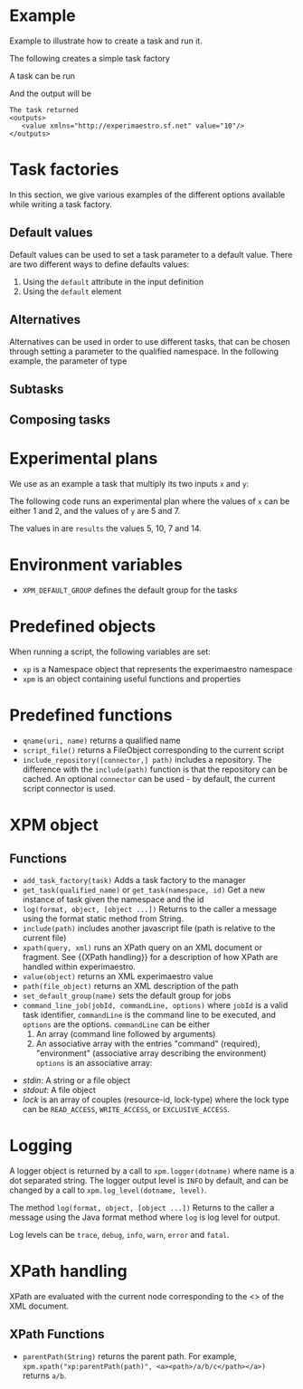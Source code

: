 <head>
  <title>Javascript for Manager</title>
</head>

# Example

  Example to illustrate how to create a task and run it.
  
  The following creates a simple task factory
   
<include file="src/test/resources/js/directtask.js" id="task"/>
 
  A task can be run
  
<include file="src/test/resources/js/directtask.js" id="run"/>

  And the output will be
  
    The task returned
    <outputs>
       <value xmlns="http://experimaestro.sf.net" value="10"/>
    </outputs>

# Task factories

  In this section, we give various examples of the different options available while writing a task factory.
  
## Default values

  Default values can be used to set a task parameter to a default value.
  There are two different ways to define defaults values:
  
  1. Using the `default` attribute in the input definition
  1. Using the `default` element

<include file="src/test/resources/js/default.js" id="main"/>

## Alternatives

  Alternatives can be used in order to use different tasks, that can be chosen through setting
  a parameter to the qualified namespace. In the following example, the parameter of type


<include file="src/test/resources/js/alternatives.js" id="main"/>

## Subtasks

<include file="src/test/resources/js/subtasks.js" id="main"/>

## Composing tasks
 
<include file="src/test/resources/js/composing.js" id="main"/>

<include file="src/test/resources/js/composing_2.js" id="main"/>


# Experimental plans

  We use as an example a task that multiply its two inputs `x` and `y`:

<include file="src/test/resources/js/plan.js" id="main"/>

  The following code runs an experimental plan where the values of `x` can be either 1 and 2, and
  the values of `y` are 5 and 7.

<include file="src/test/resources/js/plan.js" id="check"/>

  The values in are `results` the values 5, 10, 7 and 14.

# Environment variables

  * `XPM_DEFAULT_GROUP` defines the default group for the tasks

# Predefined objects
 
   When running a script, the following variables are set:
   
   *  `xp` is a Namespace object that represents the experimaestro namespace  
   *  `xpm` is an object containing useful functions and properties

# Predefined functions

   * `qname(uri, name)` returns a qualified name
   * `script_file()` returns a FileObject corresponding to the current script
   * `include_repository([connector,] path)` includes a repository. The difference with the `include(path)` function is that the repository can be cached. An optional `connector` can be used - by default, the current script connector is used.
   

# XPM object

## Functions

  * `add_task_factory(task)` Adds a task factory to the manager
  * `get_task(qualified_name)` or `get_task(namespace, id)` Get a new instance of task given the namespace and the id
  * `log(format, object, [object ...])` Returns to the caller a message using the format static method from String.
  * `include(path)` includes another javascript file (path is relative to the current file)
  * `xpath(query, xml)` runs an XPath query on an XML document or fragment. See {{XPath handling}} for a description of how XPath are handled within experimaestro.
  * `value(object)` returns an XML experimaestro value
  * `path(file_object)` returns an XML description of the path 
  * `set_default_group(name)` sets the default group for jobs
  * `command_line_job(jobId, commandLine, options)` where `jobId` is a valid task identifier, `commandLine` is
   the command line to be executed, and `options` are the options.
   `commandLine` can be either
      1. An array (command line followed by arguments)
      2. An associative array with the entries "command" (required), "environment" (associative array describing the environment)
  `options` is an associative array:
  - *stdin*: A string or a file object
  - *stdout*: A file object
  - *lock* is an array of couples (resource-id, lock-type) where the lock type can be `READ_ACCESS`, `WRITE_ACCESS`, or `EXCLUSIVE_ACCESS`.

# Logging

A logger object is returned by a call to `xpm.logger(dotname)` where name is a dot separated string. The logger output level is `INFO` by default, and can be changed by a call to `xpm.log_level(dotname, level)`.

The method `log(format, object, [object ...])` Returns to the caller a message using the Java format method where `log` is log level for output.

Log levels can be `trace`, `debug`, `info`, `warn`, `error` and `fatal`.


# XPath handling

  XPath are evaluated with the current node corresponding to the <<root element>> of the XML document.
	
## XPath Functions

  * `parentPath(String)` returns the parent path. For example,
    `xpm.xpath("xp:parentPath(path)", <a><path>/a/b/c</path></a>)` returns `a/b`.
